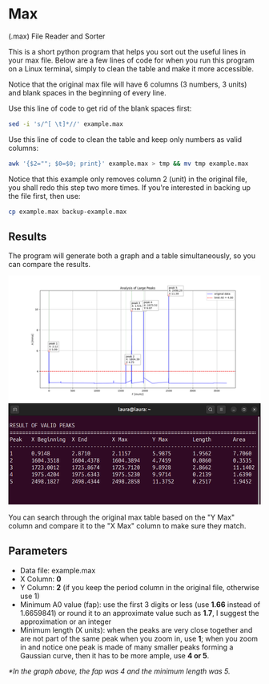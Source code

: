 # Max

(.max) File Reader and Sorter

This is a short python program that helps you sort out the useful lines in your max file. Below are a few lines of code for when you run this program on a Linux terminal, simply to clean the table and make it more accessible.

Notice that the original max file will have 6 columns (3 numbers, 3 units) and blank spaces in the beginning of every line.

Use this line of code to get rid of the blank spaces first:

```bash
sed -i 's/^[ \t]*//' example.max
```

Use this line of code to clean the table and keep only numbers as valid columns:

```bash
awk '{$2=""; $0=$0; print}' example.max > tmp && mv tmp example.max
```

Notice that this example only removes column 2 (unit) in the original file, you shall redo this step two more times. If you're interested in backing up the file first, then use:

```bash
cp example.max backup-example.max
```

## Results

The program will generate both a graph and a table simultaneously, so you can compare the results.

![graph](https://github.com/laura-astro/max/blob/main/graph.png)
![terminal](https://github.com/laura-astro/max/blob/main/linux-terminal.png)

You can search through the original max table based on the "Y Max" column and compare it to the "X Max" column to make sure they match.

## Parameters

- Data file: example.max  
- X Column: **0**  
- Y Column: **2** (if you keep the period column in the original file, otherwise use 1)  
- Minimum A0 value (fap): use the first 3 digits or less (use **1.66** instead of 1.6659841) or round it to an approximate value such as **1.7**, I suggest the approximation or an integer  
- Minimum length (X units): when the peaks are very close together and are not part of the same peak when you zoom in, use **1**; when you zoom in and notice one peak is made of many smaller peaks forming a Gaussian curve, then it has to be more ample, use **4 or 5**.

_*In the graph above, the fap was 4 and the minimum length was 5._
